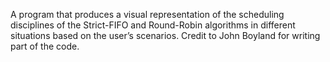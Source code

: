 A program that produces a visual representation of the scheduling disciplines of the Strict-FIFO and Round-Robin algorithms in different situations based on the user’s scenarios. Credit to John Boyland for writing part of the code.
